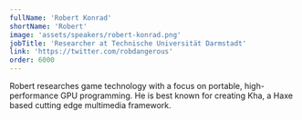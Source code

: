 ```yaml
---
fullName: 'Robert Konrad'
shortName: 'Robert'
image: 'assets/speakers/robert-konrad.png'
jobTitle: 'Researcher at Technische Universität Darmstadt'
link: 'https://twitter.com/robdangerous'
order: 6000
---
```


Robert researches game technology with a focus on portable, high-performance GPU programming. He is best known for creating Kha, a Haxe based cutting edge multimedia framework.      